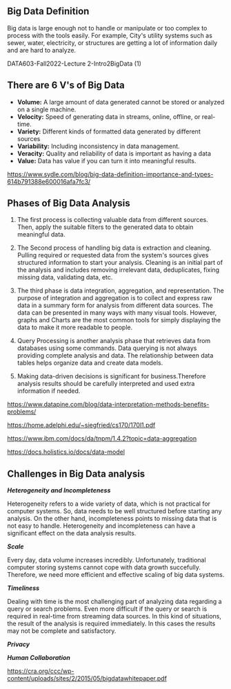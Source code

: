 ## Big Data Definition
Big data is large enough not to handle or manipulate or too complex to process with the tools easily. 
For example, City's utility systems such as sewer, water, electricity, or structures are getting a lot of information daily and are hard to analyze.

 DATA603-Fall2022-Lecture 2-Intro2BigData (1)



## There are 6 V's of Big Data 

- **Volume:** A large amount of data generated cannot be stored or analyzed on a single machine. 
- **Velocity:** Speed of generating data in streams, online, offline, or real-time.
- **Variety:** Different kinds of formatted data generated by different sources
- **Variability:** Including inconsistency in data management.
- **Veracity:**  Quality and reliability of data is important as having a data 
- **Value:** Data has value if you can turn it into meaningful results. 

 https://www.sydle.com/blog/big-data-definition-importance-and-types-614b791388e600016afa7fc3/


## Phases of Big Data Analysis

1. The first process is collecting valuable data from different sources. Then, apply the suitable filters to the generated data to obtain meaningful data. 

2. The Second process of handling big data is extraction and cleaning. Pulling required or requested data from the system's sources gives structured information to start your analysis. Cleaning is an initial part of the analysis and includes removing irrelevant data, deduplicates, fixing missing data, validating data, etc. 

3. The third phase is data integration, aggregation, and representation. The purpose of integration and aggregation is to collect and express raw data in a summary form for analysis from different data sources. The data can be presented in many ways with many visual tools. However, graphs and Charts are the most common tools for simply displaying the data to make it more readable to people. 

4. Query Processing is another analysis phase that retrieves data from databases using some commands. Data querying is not always providing complete analysis and data. The relationship between data tables helps organize data and create data models.

5. Making data-driven decisions is significant for business.Therefore analysis results should be carefully interpreted and used extra information if needed. 

  https://www.datapine.com/blog/data-interpretation-methods-benefits-problems/

  https://home.adelphi.edu/~siegfried/cs170/170l1.pdf

  https://www.ibm.com/docs/da/tnpm/1.4.2?topic=data-aggregation

  https://docs.holistics.io/docs/data-model


## Challenges in Big Data analysis

***Heterogeneity and Incompleteness*** 

Heterogeneity refers to a wide variety of data, which is not practical for computer systems. So, data needs to be well structured before starting any analysis. On the other hand, incompleteness points to missing data that is not easy to handle. Heterogeneity and incompleteness can have a significant effect on the data analysis results. 

***Scale***

Every day, data volume increases incredibly. Unfortunately, traditional computer storing systems cannot cope with data growth succefully. Therefore, we need more efficient and effective scaling of big data systems. 

***Timeliness***

Dealing with time is the most challenging part of analyzing data regarding a query or search problems. Even more difficult if the query or search is required in real-time from streaming data sources. In this kind of situations, the result of the analysis is required immediately. In this cases the results may not be complete and satisfactory. 


***Privacy***

***Human Collaboration***

https://cra.org/ccc/wp-content/uploads/sites/2/2015/05/bigdatawhitepaper.pdf
